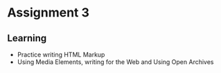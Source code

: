 # Assignment 3
## Learning
* Practice writing HTML Markup
* Using Media Elements, writing for the Web and Using Open Archives
